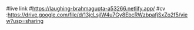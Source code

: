 #live link
#https://laughing-brahmagupta-a53266.netlify.app/
#cv :https://drive.google.com/file/d/13jcLsjlW4u7Gy8EbcRWzbpafjSxZo2f5/view?usp=sharing
